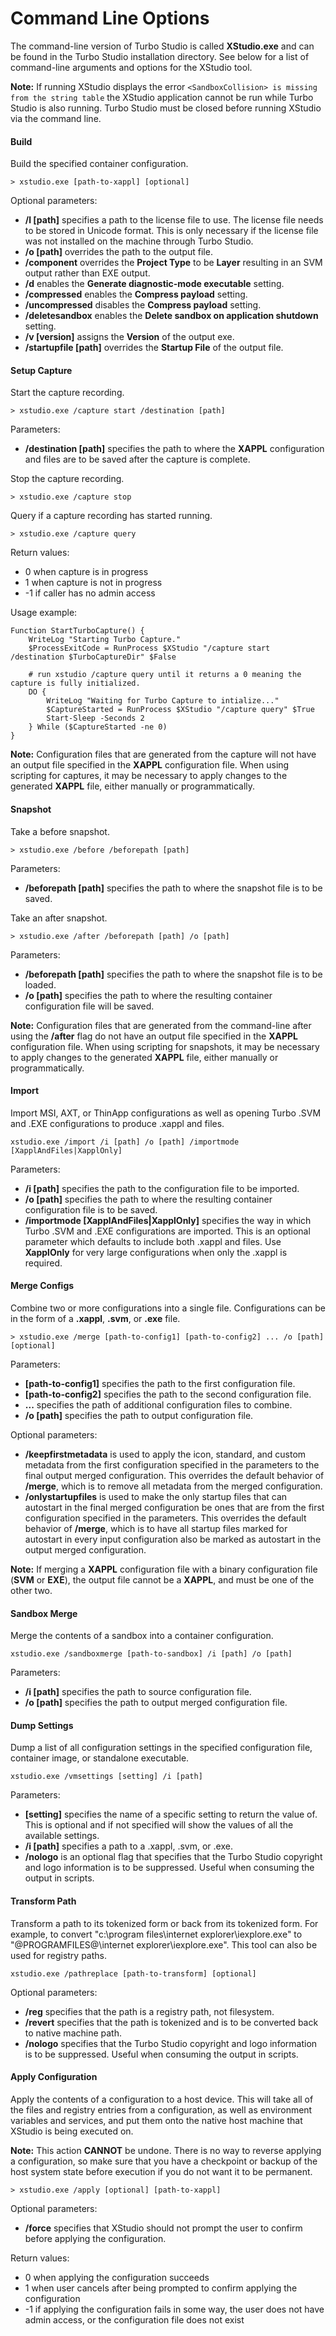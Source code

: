 # Command Line Options

The command-line version of Turbo Studio is called **XStudio.exe** and can be found in the Turbo Studio installation directory. See below for a list of command-line arguments and options for the XStudio tool.

**Note:** If running XStudio displays the error `<SandboxCollision> is missing from the string table` the XStudio application cannot be run while Turbo Studio is also running. Turbo Studio must be closed before running XStudio via the command line.

#### Build

Build the specified container configuration.

`> xstudio.exe [path-to-xappl] [optional]`

Optional parameters:
- **/l [path]** specifies a path to the license file to use. The license file needs to be stored in Unicode format. This is only necessary if the license file was not installed on the machine through Turbo Studio.
- **/o [path]** overrides the path to the output file.
- **/component** overrides the **Project Type** to be **Layer** resulting in an SVM output rather than EXE output.
- **/d** enables the **Generate diagnostic-mode executable** setting.
- **/compressed** enables the **Compress payload** setting.
- **/uncompressed** disables the **Compress payload** setting.
- **/deletesandbox** enables the **Delete sandbox on application shutdown** setting.
- **/v [version]** assigns the **Version** of the output exe.
- **/startupfile [path]** overrides the **Startup File** of the output file.

#### Setup Capture

Start the capture recording.

`> xstudio.exe /capture start /destination [path]`

Parameters:

- **/destination [path]** specifies the path to where the **XAPPL** configuration and files are to be saved after the capture is complete.

Stop the capture recording. 

`> xstudio.exe /capture stop`

Query if a capture recording has started running.

`> xstudio.exe /capture query`

Return values:
 - 0 when capture is in progress
 - 1 when capture is not in progress
 - -1 if caller has no admin access

Usage example:
```
Function StartTurboCapture() {
    WriteLog "Starting Turbo Capture."
    $ProcessExitCode = RunProcess $XStudio "/capture start /destination $TurboCaptureDir" $False

    # run xstudio /capture query until it returns a 0 meaning the capture is fully initialized.
    DO {  
        WriteLog "Waiting for Turbo Capture to intialize..."
        $CaptureStarted = RunProcess $XStudio "/capture query" $True
        Start-Sleep -Seconds 2
    } While ($CaptureStarted -ne 0)
}
```

**Note:** Configuration files that are generated from the capture will not have an output file specified in the **XAPPL** configuration file. When using scripting for captures, it may be necessary to apply changes to the generated **XAPPL** file, either manually or programmatically.

#### Snapshot

Take a before snapshot.

`> xstudio.exe /before /beforepath [path]`

Parameters:
- **/beforepath [path]** specifies the path to where the snapshot file is to be saved.

Take an after snapshot.

`> xstudio.exe /after /beforepath [path] /o [path]`

Parameters:
- **/beforepath [path]** specifies the path to where the snapshot file is to be loaded.
- **/o [path]** specifies the path to where the resulting container configuration file will be saved.

**Note:** Configuration files that are generated from the command-line after using the **/after** flag do not have an output file specified in the **XAPPL** configuration file. When using scripting for snapshots, it may be necessary to apply changes to the generated **XAPPL** file, either manually or programmatically.

#### Import

Import MSI, AXT, or ThinApp configurations as well as opening Turbo .SVM and .EXE configurations to produce .xappl and files.

`xstudio.exe /import /i [path] /o [path] /importmode [XapplAndFiles|XapplOnly]`

Parameters:
- **/i [path]** specifies the path to the configuration file to be imported.
- **/o [path]** specifies the path to where the resulting container configuration file is to be saved.
- **/importmode [XapplAndFiles|XapplOnly]** specifies the way in which Turbo .SVM and .EXE configurations are imported. This is an optional parameter which defaults to include both .xappl and files. Use **XapplOnly** for very large configurations when only the .xappl is required.

#### Merge Configs
Combine two or more configurations into a single file. Configurations can be in the form of a **.xappl**, **.svm**, or **.exe** file.

`> xstudio.exe /merge [path-to-config1] [path-to-config2] ... /o [path] [optional]`

Parameters:

- **[path-to-config1]** specifies the path to the first configuration file.
- **[path-to-config2]** specifies the path to the second configuration file.
- **...** specifies the path of additional configuration files to combine.
- **/o [path]** specifies the path to output configuration file.

Optional parameters:

- **/keepfirstmetadata** is used to apply the icon, standard, and custom metadata from the first configuration specified in the parameters to the final output merged configuration. This overrides the default behavior of **/merge**, which is to remove all metadata from the merged configuration.
- **/onlystartupfiles** is used to make the only startup files that can autostart in the final merged configuration be ones that are from the first configuration specified in the parameters. This overrides the default behavior of **/merge**, which is to have all startup files marked for autostart in every input configuration also be marked as autostart in the output merged configuration.

**Note:** If merging a **XAPPL** configuration file with a binary configuration file (**SVM** or **EXE**), the output file cannot be a **XAPPL**, and must be one of the other two.

#### Sandbox Merge

Merge the contents of a sandbox into a container configuration.

`xstudio.exe /sandboxmerge [path-to-sandbox] /i [path] /o [path]`

Parameters:
- **/i [path]** specifies the path to source configuration file.
- **/o [path]** specifies the path to output merged configuration file.

#### Dump Settings

Dump a list of all configuration settings in the specified configuration file, container image, or standalone executable.

`xstudio.exe /vmsettings [setting] /i [path]`

Parameters:
- **[setting]** specifies the name of a specific setting to return the value of. This is optional and if not specified will show the values of all the available settings.
- **/i [path]** specifies a path to a .xappl, .svm, or .exe.
- **/nologo** is an optional flag that specifies that the Turbo Studio copyright and logo information is to be suppressed. Useful when consuming the output in scripts.

#### Transform Path

Transform a path to its tokenized form or back from its tokenized form. For example, to convert "c:\program files\internet explorer\iexplore.exe" to "@PROGRAMFILES@\internet explorer\iexplore.exe". This tool can also be used for registry paths.

`xstudio.exe /pathreplace [path-to-transform] [optional]`

Optional parameters:
- **/reg** specifies that the path is a registry path, not filesystem.
- **/revert** specifies that the path is tokenized and is to be converted back to native machine path. 
- **/nologo** specifies that the Turbo Studio copyright and logo information is to be suppressed. Useful when consuming the output in scripts.

#### Apply Configuration

Apply the contents of a configuration to a host device. This will take all of the files and registry entries from a configuration, as well as environment variables and services, and put them onto the native host machine that XStudio is being executed on.

**Note:** This action **CANNOT** be undone. There is no way to reverse applying a configuration, so make sure that you have a checkpoint or backup of the host system state before execution if you do not want it to be permanent.

`> xstudio.exe /apply [optional] [path-to-xappl]`

Optional parameters:

- **/force** specifies that XStudio should not prompt the user to confirm before applying the configuration.

Return values:
 - 0 when applying the configuration succeeds
 - 1 when user cancels after being prompted to confirm applying the configuration
 - -1 if applying the configuration fails in some way, the user does not have admin access, or the configuration file does not exist
